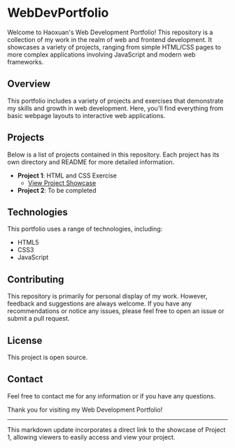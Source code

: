 # WebDevPortfolio

Welcome to Haoxuan's Web Development Portfolio! This repository is a collection of my work in the realm of web and frontend development. It showcases a variety of projects, ranging from simple HTML/CSS pages to more complex applications involving JavaScript and modern web frameworks.

## Overview

This portfolio includes a variety of projects and exercises that demonstrate my skills and growth in web development. Here, you'll find everything from basic webpage layouts to interactive web applications.

## Projects

Below is a list of projects contained in this repository. Each project has its own directory and README for more detailed information.

- **Project 1**: HTML and CSS Exercise
  - [View Project Showcase](https://hauxlee.github.io/WebDevPortfolio/HTML%20and%20CSS%20Exercise/index.html)
- **Project 2**: To be completed

## Technologies

This portfolio uses a range of technologies, including:

- HTML5
- CSS3
- JavaScript

## Contributing

This repository is primarily for personal display of my work. However, feedback and suggestions are always welcome. If you have any recommendations or notice any issues, please feel free to open an issue or submit a pull request.

## License

This project is open source.

## Contact

Feel free to contact me for any information or if you have any questions.

Thank you for visiting my Web Development Portfolio!

---

This markdown update incorporates a direct link to the showcase of Project 1, allowing viewers to easily access and view your project.
